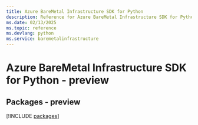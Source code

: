 ```yaml
---
title: Azure BareMetal Infrastructure SDK for Python
description: Reference for Azure BareMetal Infrastructure SDK for Python
ms.date: 02/13/2025
ms.topic: reference
ms.devlang: python
ms.service: baremetalinfrastructure
---
```

# Azure BareMetal Infrastructure SDK for Python - preview
## Packages - preview
[!INCLUDE [packages](baremetal-infrastructure-index.md)]